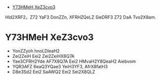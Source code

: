 - [Y73HMeH XeZ3cvo3](#y73hmeh-xez3cvo3)


Hld2XRF2，Z72 YaF3 DonZZn, XFRHZQeLZ SieDRF3 Z72 DaA Tvo2X8am.

# Y73HMeH XeZ3cvo3

- YonZZyoh hnoLDleaH2
- Zei2ZeiH Eei2 Zei2ZeiHX8Q7A
- Yae3CFRH2Yde AF7X8Q7A Eei2 HMvaH2Y8QeaH2 Aiebvom
- YQR3AFZ 6eaQ3YQae3 YeiH3YF3, AfrX8fatH3
- D8e3Sd2 Eei2 SaAWQ2 Eei2 Sei2X8QLZ

